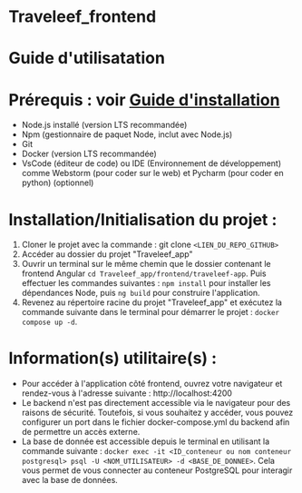# Traveleef_frontend

# Guide d'utilisatation 

# Prérequis : voir [Guide d'installation](Guide%20d'installation.pdf)
- Node.js installé (version LTS recommandée)
- Npm (gestionnaire de paquet Node, inclut avec Node.js)
- Git
- Docker (version LTS recommandée)
- VsCode (éditeur de code) ou IDE (Environnement de développement) comme Webstorm (pour coder sur le web) et Pycharm (pour coder en python) (optionnel)

# Installation/Initialisation du projet : 

1. Cloner le projet avec la commande : git clone ```<LIEN_DU_REPO_GITHUB>```
2. Accéder au dossier du projet "Traveleef_app"
3. Ouvrir un terminal sur le même chemin que le dossier contenant le frontend Angular ```cd Traveleef_app/frontend/traveleef-app```. Puis effectuer les commandes suivantes : ```npm install``` pour installer les dépendances Node, puis ```ng build``` pour construire l'application.
4. Revenez au répertoire racine du projet "Traveleef_app" et exécutez la commande suivante dans le terminal pour démarrer le projet : ```docker compose up -d```.

# Information(s) utilitaire(s) : 

- Pour accéder à l'application côté frontend, ouvrez votre navigateur et rendez-vous à l'adresse suivante : http://localhost:4200
- Le backend n'est pas directement accessible via le navigateur pour des raisons de sécurité. Toutefois, si vous souhaitez y accéder, vous pouvez configurer un port dans le fichier docker-compose.yml du backend afin de permettre un accès externe.
- La base de donnée est accessible depuis le terminal en utilisant la commande suivante : ```docker exec -it <ID_conteneur ou nom conteneur postgresql> psql -U <NOM_UTILISATEUR> -d <BASE_DE_DONNEE>```. Cela vous permet de vous connecter au conteneur PostgreSQL pour interagir avec la base de données.
